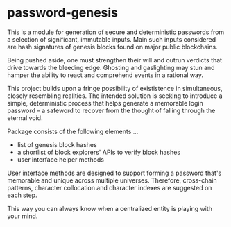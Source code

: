 # password-genesis

This is a module for generation of secure and deterministic passwords from a selection of significant, immutable inputs. Main such inputs considered are hash signatures of genesis blocks found on major public blockchains.

Being pushed aside, one must strengthen their will and outrun verdicts that drive towards the bleeding edge. Ghosting and gaslighting may stun and hamper the ability to react and comprehend events in a rational way.

This project builds upon a fringe possibility of exististence in simultaneous, closely resembling realities. The intended solution is seeking to introduce a simple, deterministic process that helps generate a memorable login password – a safeword to recover from the thought of falling through the eternal void.

Package consists of the following elements ...
- list of genesis block hashes
- a shortlist of block explorers' APIs to verify block hashes
- user interface helper methods

User interface methods are designed to support forming a password that's memorable and unique across multiple universes. Therefore, cross-chain patterns, character collocation and character indexes are suggested on each step.

This way you can always know when a centralized entity is playing with your mind.
